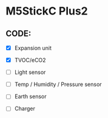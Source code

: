 # M5StickC Plus2

## CODE:

- [X] Expansion unit
- [X] TVOC/eCO2
- [ ] Light sensor 
- [ ] Temp / Humidity / Pressure sensor 
- [ ] Earth sensor
- [ ] Charger 

